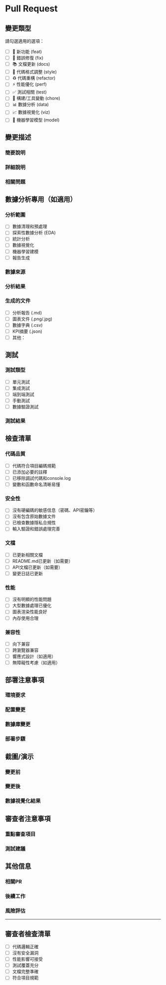 # Pull Request

## 變更類型
請勾選適用的選項：

- [ ] 🚀 新功能 (feat)
- [ ] 🐛 錯誤修復 (fix)
- [ ] 📚 文檔更新 (docs)
- [ ] 🎨 代碼格式調整 (style)
- [ ] ♻️ 代碼重構 (refactor)
- [ ] ⚡ 性能優化 (perf)
- [ ] ✅ 測試相關 (test)
- [ ] 🔧 構建/工具變動 (chore)
- [ ] 📊 數據分析 (data)
- [ ] 📈 數據視覺化 (viz)
- [ ] 🤖 機器學習模型 (model)

## 變更描述

### 簡要說明
<!-- 簡潔描述這個PR的主要變更 -->

### 詳細說明
<!-- 詳細描述變更的內容、原因和影響 -->

### 相關問題
<!-- 引用相關的Issue，例如：Closes #123, Fixes #456 -->

## 數據分析專用（如適用）

### 分析範圍
- [ ] 數據清理和預處理
- [ ] 探索性數據分析 (EDA)
- [ ] 統計分析
- [ ] 數據視覺化
- [ ] 機器學習建模
- [ ] 報告生成

### 數據來源
<!-- 描述使用的數據來源，確保不包含敏感信息 -->

### 分析結果
<!-- 簡要描述主要發現和洞察 -->

### 生成的文件
- [ ] 分析報告 (.md)
- [ ] 圖表文件 (.png/.jpg)
- [ ] 數據字典 (.csv)
- [ ] KPI摘要 (.json)
- [ ] 其他：

## 測試

### 測試類型
- [ ] 單元測試
- [ ] 集成測試
- [ ] 端到端測試
- [ ] 手動測試
- [ ] 數據驗證測試

### 測試結果
<!-- 描述測試結果，包括通過的測試和發現的問題 -->

## 檢查清單

### 代碼品質
- [ ] 代碼符合項目編碼規範
- [ ] 已添加必要的註釋
- [ ] 已移除調試代碼和console.log
- [ ] 變數和函數命名清晰易懂

### 安全性
- [ ] 沒有硬編碼的敏感信息（密碼、API密鑰等）
- [ ] 沒有包含原始數據文件
- [ ] 已檢查數據隱私合規性
- [ ] 輸入驗證和錯誤處理完善

### 文檔
- [ ] 已更新相關文檔
- [ ] README.md已更新（如需要）
- [ ] API文檔已更新（如需要）
- [ ] 變更日誌已更新

### 性能
- [ ] 沒有明顯的性能問題
- [ ] 大型數據處理已優化
- [ ] 圖表渲染性能良好
- [ ] 內存使用合理

### 兼容性
- [ ] 向下兼容
- [ ] 跨瀏覽器兼容
- [ ] 響應式設計（如適用）
- [ ] 無障礙性考慮（如適用）

## 部署注意事項

### 環境要求
<!-- 描述部署所需的環境變更或依賴更新 -->

### 配置變更
<!-- 列出需要的配置文件變更 -->

### 數據庫變更
<!-- 如有數據庫結構變更，請詳細說明 -->

### 部署步驟
<!-- 特殊的部署步驟或注意事項 -->

## 截圖/演示

### 變更前
<!-- 如適用，提供變更前的截圖 -->

### 變更後
<!-- 如適用，提供變更後的截圖 -->

### 數據視覺化結果
<!-- 如適用，展示生成的圖表或分析結果 -->

## 審查者注意事項

### 重點審查項目
<!-- 提醒審查者特別關注的部分 -->

### 測試建議
<!-- 建議審查者進行的測試 -->

## 其他信息

### 相關PR
<!-- 引用相關的其他PR -->

### 後續工作
<!-- 描述這個PR之後的計劃工作 -->

### 風險評估
<!-- 評估這個變更可能帶來的風險 -->

---

## 審查者檢查清單

- [ ] 代碼邏輯正確
- [ ] 沒有安全漏洞
- [ ] 性能影響可接受
- [ ] 測試覆蓋充分
- [ ] 文檔完整準確
- [ ] 符合項目規範
